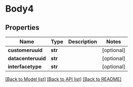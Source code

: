 # Body4

## Properties
Name | Type | Description | Notes
------------ | ------------- | ------------- | -------------
**customeruuid** | **str** |  | [optional] 
**datacenteruuid** | **str** |  | [optional] 
**interfacetype** | **str** |  | [optional] 

[[Back to Model list]](../README.md#documentation-for-models) [[Back to API list]](../README.md#documentation-for-api-endpoints) [[Back to README]](../README.md)


